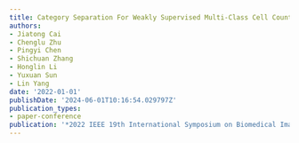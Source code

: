 ```yaml
---
title: Category Separation For Weakly Supervised Multi-Class Cell Counting
authors:
- Jiatong Cai
- Chenglu Zhu
- Pingyi Chen
- Shichuan Zhang
- Honglin Li
- Yuxuan Sun
- Lin Yang
date: '2022-01-01'
publishDate: '2024-06-01T10:16:54.029797Z'
publication_types:
- paper-conference
publication: '*2022 IEEE 19th International Symposium on Biomedical Imaging (ISBI)*'
---
```

